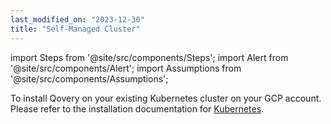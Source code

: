 ```yaml
---
last_modified_on: "2023-12-30"
title: "Self-Managed Cluster"
---
```


import Steps from '@site/src/components/Steps';
import Alert from '@site/src/components/Alert';
import Assumptions from '@site/src/components/Assumptions';

To install Qovery on your existing Kubernetes cluster on your GCP account. Please refer to the installation documentation for [Kubernetes][docs.getting-started.install-qovery.kubernetes.quickstart].


[docs.getting-started.install-qovery.kubernetes.quickstart]: /docs/getting-started/install-qovery/kubernetes/quickstart/
